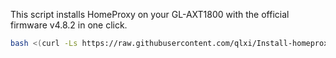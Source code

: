 This script installs HomeProxy on your GL-AXT1800 with the official firmware v4.8.2 in one click.

```bash
bash <(curl -Ls https://raw.githubusercontent.com/qlxi/Install-homeproxy-AXT1800/master/install.sh)
